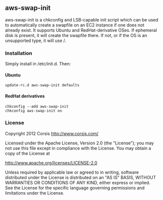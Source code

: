 ## aws-swap-init

aws-swap-init is a chkconfig and LSB-capable init script which can be used to automatically create a swapfile on an EC2 instance if one does not already exist. It supports Ubuntu and RedHat-derivative OSes. If ephemeral disk is present, it will create the swapfile there. If not, or if the OS is an unsupported type, it will use /.

### Installation

Simply install in /etc/init.d. Then:

#### Ubuntu
````
update-rc.d aws-swap-init defaults
````

#### RedHat derivatives
````
chkconfig --add aws-swap-init
chkconfig aws-swap-init on
````

### License

Copyright 2012 Corsis
http://www.corsis.com/

Licensed under the Apache License, Version 2.0 (the "License");
you may not use this file except in compliance with the License.
You may obtain a copy of the License at

http://www.apache.org/licenses/LICENSE-2.0

Unless required by applicable law or agreed to in writing, software
distributed under the License is distributed on an "AS IS" BASIS,
WITHOUT WARRANTIES OR CONDITIONS OF ANY KIND, either express or implied.
See the License for the specific language governing permissions and
limitations under the License.
